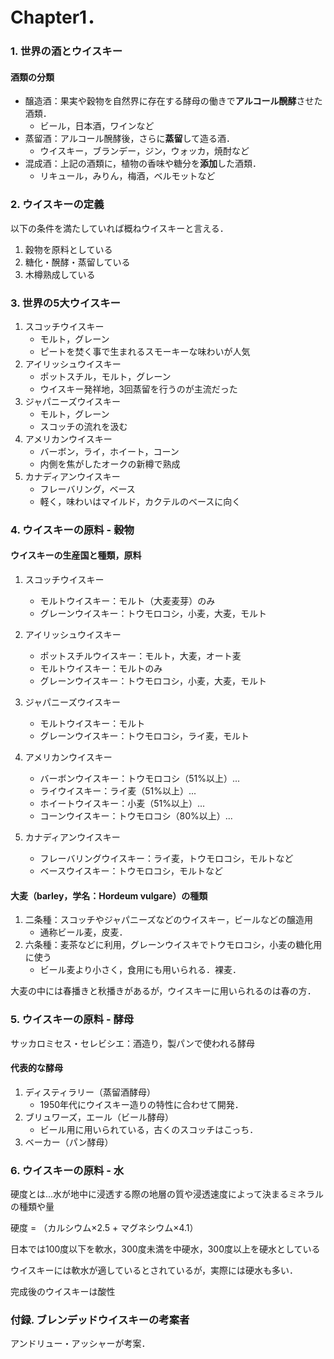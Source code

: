# Chapter1．

### 1. 世界の酒とウイスキー

#### 酒類の分類
- 醸造酒：果実や穀物を自然界に存在する酵母の働きで**アルコール醗酵**させた酒類．
    - ビール，日本酒，ワインなど
- 蒸留酒：アルコール醗酵後，さらに**蒸留**して造る酒．
    - ウイスキー，ブランデー，ジン，ウォッカ，焼酎など
- 混成酒：上記の酒類に，植物の香味や糖分を**添加**した酒類．
    - リキュール，みりん，梅酒，ベルモットなど

### 2. ウイスキーの定義
以下の条件を満たしていれば概ねウイスキーと言える．

1. 穀物を原料としている
2. 糖化・醗酵・蒸留している
3. 木樽熟成している

### 3. 世界の5大ウイスキー

1. スコッチウイスキー
    - モルト，グレーン
    - ピートを焚く事で生まれるスモーキーな味わいが人気
2. アイリッシュウイスキー
    - ポットスチル，モルト，グレーン
    - ウイスキー発祥地，3回蒸留を行うのが主流だった
3. ジャパニーズウイスキー
    - モルト，グレーン
    - スコッチの流れを汲む
4. アメリカンウイスキー
    - バーボン，ライ，ホイート，コーン
    - 内側を焦がしたオークの新樽で熟成
5. カナディアンウイスキー
    - フレーバリング，ベース
    - 軽く，味わいはマイルド，カクテルのベースに向く

### 4. ウイスキーの原料 - 穀物
#### ウイスキーの生産国と種類，原料
1. スコッチウイスキー
    - モルトウイスキー：モルト（大麦麦芽）のみ
    - グレーンウイスキー：トウモロコシ，小麦，大麦，モルト

2. アイリッシュウイスキー
    - ポットスチルウイスキー：モルト，大麦，オート麦
    - モルトウイスキー：モルトのみ
    - グレーンウイスキー：トウモロコシ，小麦，大麦，モルト

3. ジャパニーズウイスキー
    - モルトウイスキー：モルト
    - グレーンウイスキー：トウモロコシ，ライ麦，モルト

4. アメリカンウイスキー
    - バーボンウイスキー：トウモロコシ（51%以上）...
    - ライウイスキー：ライ麦（51%以上）...
    - ホイートウイスキー：小麦（51%以上）...
    - コーンウイスキー：トウモロコシ（80%以上）...

5. カナディアンウイスキー
    - フレーバリングウイスキー：ライ麦，トウモロコシ，モルトなど
    - ベースウイスキー：トウモロコシ，モルトなど

#### 大麦（barley，学名：Hordeum vulgare）の種類
1. 二条種：スコッチやジャパニーズなどのウイスキー，ビールなどの醸造用
    - 通称ビール麦，皮麦．
2. 六条種：麦茶などに利用，グレーンウイスキでトウモロコシ，小麦の糖化用に使う
    - ビール麦より小さく，食用にも用いられる．裸麦．

大麦の中には春播きと秋播きがあるが，ウイスキーに用いられるのは春の方．

### 5. ウイスキーの原料 - 酵母
サッカロミセス・セレビシエ：酒造り，製パンで使われる酵母

#### 代表的な酵母
1. ディスティラリー（蒸留酒酵母）
    - 1950年代にウイスキー造りの特性に合わせて開発． 
2. ブリュワーズ，エール（ビール酵母）
    - ビール用に用いられている，古くのスコッチはこっち．
3. ベーカー（パン酵母）

### 6. ウイスキーの原料 - 水
硬度とは...水が地中に浸透する際の地層の質や浸透速度によって決まるミネラルの種類や量  

硬度 = （カルシウム×2.5 + マグネシウム×4.1）

日本では100度以下を軟水，300度未満を中硬水，300度以上を硬水としている

ウイスキーには軟水が適しているとされているが，実際には硬水も多い．

完成後のウイスキーは酸性

### 付録. ブレンデッドウイスキーの考案者
アンドリュー・アッシャーが考案．


